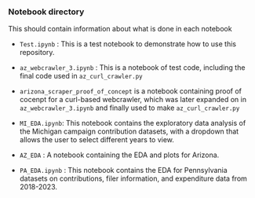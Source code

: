 ### Notebook directory

This should contain information about what is done in each notebook


* `Test.ipynb` : This is a test notebook to demonstrate how to use this repository.

* `az_webcrawler_3.ipynb` : This is a notebook of test code, including the final code used in `az_curl_crawler.py`

* `arizona_scraper_proof_of_concept` is a notebook containing proof of cocenpt for a curl-based webcrawler, which was later expanded on in `az_webcrawler_3.ipynb` and finally used to make `az_curl_crawler.py`

* `MI_EDA.ipynb`: This notebook contains the exploratory data analysis of the Michigan campaign contribution datasets, with a dropdown that allows the user to select different years to view.

* `AZ_EDA` : A notebook containing the EDA and plots for Arizona. 

* `PA_EDA.ipynb` : This notebook contains the EDA for Pennsylvania datasets on contributions, filer information, and expenditure data from 2018-2023.

